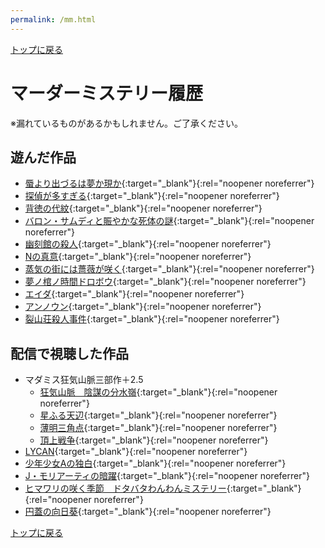 ```yaml
---
permalink: /mm.html
---
```


[トップに戻る](/)

# マーダーミステリー履歴

※漏れているものがあるかもしれません。ご了承ください。

## 遊んだ作品
- [蜃より出づるは夢か現か](https://manaitahodoki.booth.pm/items/1884680){:target="_blank"}{:rel="noopener noreferrer"}
- [探偵が多すぎる](https://toga.booth.pm/items/2106739){:target="_blank"}{:rel="noopener noreferrer"}
- [背徳の代紋](https://hikimiya.booth.pm/items/2695449){:target="_blank"}{:rel="noopener noreferrer"}
- [バロン・サムディと賑やかな死体の謎](https://ccfolia.booth.pm/items/2659031){:target="_blank"}{:rel="noopener noreferrer"}
- [幽刻館の殺人](https://zareshima.booth.pm/items/2576819){:target="_blank"}{:rel="noopener noreferrer"}
- [Nの真意](https://yuuuri.booth.pm/items/3810870){:target="_blank"}{:rel="noopener noreferrer"}
- [蒸気の街には薔薇が咲く](https://niseika.booth.pm/items/3618368){:target="_blank"}{:rel="noopener noreferrer"}
- [夢ノ棺ノ時間ドロボウ](https://toriemostab.booth.pm/items/2608835){:target="_blank"}{:rel="noopener noreferrer"}
- [エイダ](https://itohaki.com/eidaspecial/){:target="_blank"}{:rel="noopener noreferrer"}
- [アンノウン](https://sakubey.booth.pm/items/2836406){:target="_blank"}{:rel="noopener noreferrer"}
- [裂山荘殺人事件](https://colcolors.booth.pm/items/6343878){:target="_blank"}{:rel="noopener noreferrer"}

## 配信で視聴した作品
- マダミス狂気山脈三部作＋2.5
    - [狂気山脈　陰謀の分水嶺](https://dappleox.booth.pm/items/1980320){:target="_blank"}{:rel="noopener noreferrer"}
    - [星ふる天辺](https://dappleox.booth.pm/items/2276640){:target="_blank"}{:rel="noopener noreferrer"}
    - [薄明三角点](https://dappleox.booth.pm/items/2877835){:target="_blank"}{:rel="noopener noreferrer"}
    - [頂上戦争](https://dappleox.booth.pm/items/5072172){:target="_blank"}{:rel="noopener noreferrer"}
- [LYCAN](https://terazon.booth.pm/items/1815518){:target="_blank"}{:rel="noopener noreferrer"}
- [少年少女Aの独白](https://violetsogabe.booth.pm/items/1895555){:target="_blank"}{:rel="noopener noreferrer"}
- [J・モリアーティの暗躍](https://secundusterra.booth.pm/items/1640133){:target="_blank"}{:rel="noopener noreferrer"}
- [ヒマワリの咲く季節　ドタバタわんわんミステリー](https://moepupu.booth.pm/items/2589769){:target="_blank"}{:rel="noopener noreferrer"}
- [円蓋の向日葵](https://biscuitcocoa.booth.pm/items/2333533){:target="_blank"}{:rel="noopener noreferrer"}

[トップに戻る](/)
